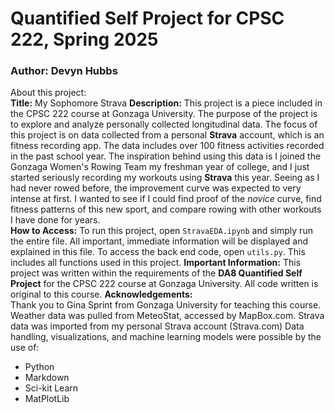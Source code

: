 # Quantified Self Project for CPSC 222, Spring 2025 
### Author: Devyn Hubbs

About this project:  
**Title:** My Sophomore Strava
**Description:** This project is a piece included in the CPSC 222 course at Gonzaga University. The purpose of the project is to explore and analyze personally collected longitudinal data.  The focus of this project is on data collected from a personal **Strava** account, which is an fitness recording app. The data includes over 100 fitness activities recorded in the past school year. The inspiration behind using this data is I joined the Gonzaga Women's Rowing Team my freshman year of college, and I just started seriously recording my workouts using **Strava** this year. Seeing as I had never rowed before, the improvement curve was expected to very intense at first. I wanted to see if I could find proof of the *novice* curve, find fitness patterns of this new sport, and compare rowing with other workouts I have done for years.  
**How to Access:** To run this project, open `StravaEDA.ipynb` and simply run the entire file. All important, immediate information will be displayed and explained in this file. To access the back end code, open `utils.py`. This includes all functions used in this project. 
**Important Information:** This project was written within the requirements of the **DA8 Quantified Self Project** for the CPSC 222 course at Gonzaga University. All code written is original to this course. 
**Acknowledgements:**   
Thank you to Gina Sprint from Gonzaga University for teaching this course.  
Weather data was pulled from MeteoStat, accessed by MapBox.com.
Strava data was imported from my personal Strava account (Strava.com)
Data handling, visualizations, and machine learning models were possible by the use of:
* Python 
* Markdown
* Sci-kit Learn
* MatPlotLib